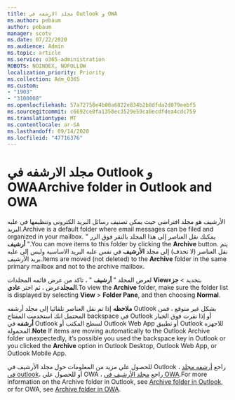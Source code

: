 ```yaml
---
title: مجلد الارشفه في Outlook و OWA
ms.author: pebaum
author: pebaum
manager: scotv
ms.date: 07/22/2020
ms.audience: Admin
ms.topic: article
ms.service: o365-administration
ROBOTS: NOINDEX, NOFOLLOW
localization_priority: Priority
ms.collection: Adm_O365
ms.custom:
- "1903"
- "3100008"
ms.openlocfilehash: 57a72758e4b00a6822e834b2b8dfda2d079eebf5
ms.sourcegitcommit: c6692ce0fa1358ec3529e59ca0ecdfdea4cdc759
ms.translationtype: MT
ms.contentlocale: ar-SA
ms.lasthandoff: 09/14/2020
ms.locfileid: "47716376"
---
```

# <a name="archive-folder-in-outlook-and-owa"></a><span data-ttu-id="c0553-102">مجلد الارشفه في Outlook و OWA</span><span class="sxs-lookup"><span data-stu-id="c0553-102">Archive folder in Outlook and OWA</span></span>

<span data-ttu-id="c0553-103">الأرشيف هو مجلد افتراضي حيث يمكن تصنيف رسائل البريد الكتروني وتنظيمها في علبه البريد.</span><span class="sxs-lookup"><span data-stu-id="c0553-103">Archive is a default folder where email messages can be filed and organized in your mailbox.</span></span> <span data-ttu-id="c0553-104">يمكنك نقل العناصر إلى هذا المجلد بالنقر فوق الزر "  **أرشيف**  ".</span><span class="sxs-lookup"><span data-stu-id="c0553-104">You can move items to this folder by clicking the  **Archive**  button.</span></span> <span data-ttu-id="c0553-105">يتم نقل العناصر (لا تحذف) إلى مجلد **الأرشيف** في نفس علبه البريد الاساسيه وليس إلى علبه بريد الأرشيف.</span><span class="sxs-lookup"><span data-stu-id="c0553-105">Items are moved (not deleted) to the **Archive** folder in the same primary mailbox and not to the archive mailbox.</span></span>

<span data-ttu-id="c0553-106">لعرض المجلد " **أرشيف** " ، تاكد من عرض قائمه المجلدات **View**بتحديد  >  **جزء المجلد**عرض ، ثم اختر **عادي**.</span><span class="sxs-lookup"><span data-stu-id="c0553-106">To view the **Archive** folder, make sure the folder list is displayed by selecting  **View** > **Folder Pane**,  and then choosing  **Normal**.</span></span>

<span data-ttu-id="c0553-107">**ملاحظه** إذا تم نقل العناصر تلقائيا إلى مجلد أرشفه Outlook بشكل غير متوقع ، فمن المحتمل انك استخدمت المفتاح backspace في Outlook أو إذا نقرت فوق الخيار **أرشفه** في Outlook لسطح المكتب أو Outlook Web App أو تطبيق Outlook للاجهزه المحمولة.</span><span class="sxs-lookup"><span data-stu-id="c0553-107">**Note** If items are moving automatically to the Outlook Archive folder unexpectedly, it’s possible you used the backspace key in Outlook or you clicked the **Archive** option in Outlook Desktop, Outlook Web App, or Outlook Mobile App.</span></span>

<span data-ttu-id="c0553-108">للحصول علي مزيد من المعلومات حول مجلد الأرشيف في Outlook ، راجع [أرشفه مجلد في outlook](https://support.office.com/article/archive-in-outlook-for-windows-25f75777-3cdc-4c77-9783-5929c7b47028)، أو للحصول علي OWA ، راجع [مجلد الأرشيف في OWA](https://support.office.com/article/organize-your-inbox-with-archive-sweep-and-other-tools-in-outlook-on-the-web-49b26f63-6399-4b4a-a580-14b9b1efe96d?ui=en-US&rs=en-US&ad=US).</span><span class="sxs-lookup"><span data-stu-id="c0553-108">For more information on the Archive folder in Outlook, see [Archive folder in Outlook](https://support.office.com/article/archive-in-outlook-for-windows-25f75777-3cdc-4c77-9783-5929c7b47028), or for OWA, see [Archive folder in OWA](https://support.office.com/article/organize-your-inbox-with-archive-sweep-and-other-tools-in-outlook-on-the-web-49b26f63-6399-4b4a-a580-14b9b1efe96d?ui=en-US&rs=en-US&ad=US).</span></span>